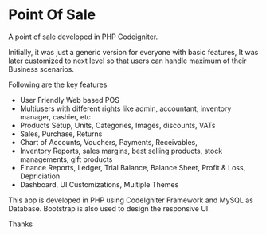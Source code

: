 # Point Of Sale

A point of sale developed in PHP Codeigniter. 

Initially, it was just a generic version for everyone with basic features, It was later customized to next level so that users can handle maximum of their Business scenarios.

Following are the key features

- User Friendly Web based POS
- Multiusers with different rights like admin, accountant, inventory manager, cashier, etc
- Products Setup, Units, Categories, Images, discounts, VATs
- Sales, Purchase, Returns
- Chart of Accounts, Vouchers, Payments, Receivables,
- Inventory Reports, sales margins, best selling products, stock managements, gift products
- Finance Reports, Ledger, Trial Balance, Balance Sheet, Profit & Loss, Depriciation
- Dashboard, UI Customizations, Multiple Themes

This app is developed in PHP using CodeIgniter Framework and MySQL as Database. Bootstrap is also used to design the responsive UI.

Thanks





